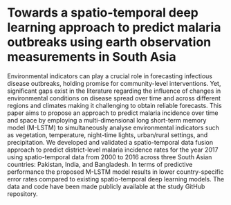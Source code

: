 # Towards a spatio-temporal deep learning approach to predict malaria outbreaks using earth observation measurements in South Asia

Environmental indicators can play a crucial role in forecasting infectious disease outbreaks, holding promise for community-level interventions. Yet, significant gaps exist in the literature regarding the influence of changes in environmental conditions on disease spread over time and across different regions and climates making it challenging to obtain reliable forecasts. This paper aims to propose an approach to predict malaria incidence over time and space by employing a multi-dimensional long short-term memory model (M-LSTM) to simultaneously analyse environmental indicators such as vegetation, temperature, night-time lights, urban/rural settings, and precipitation. We developed and validated a spatio-temporal data fusion approach to predict district-level malaria incidence rates for the year 2017 using spatio-temporal data from 2000 to 2016 across three South Asian countries: Pakistan, India, and Bangladesh. In terms of predictive performance the proposed M-LSTM model results in lower country-specific error rates compared to existing spatio-temporal deep learning models. The data and code have been made publicly available at the study GitHub repository.
